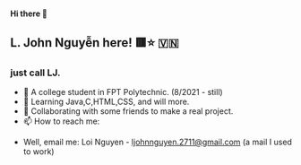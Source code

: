 #### Hi there 👋
## L. John Nguyễn here! 🟥⭐ 🇻🇳 
###  just call LJ.

- 🔭 A college student in FPT Polytechnic. (8/2021 - still)
- 🌱 Learning Java,C,HTML,CSS, and will more.
- 👯 Collaborating with some friends to make a real project.
- 📫 How to reach me:
+ Well, email me: Loi Nguyen - ljohnnguyen.2711@gmail.com (a mail I used to work)
